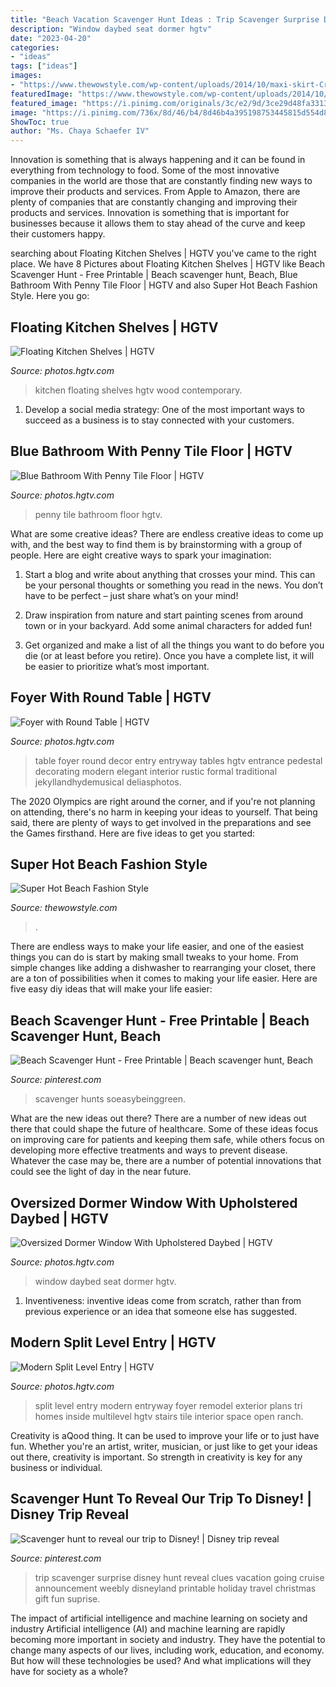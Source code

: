```yaml
---
title: "Beach Vacation Scavenger Hunt Ideas : Trip Scavenger Surprise Disney Hunt Reveal Clues Vacation Going Cruise Announcement Weebly Disneyland Printable Holiday Travel Christmas Gift Fun Suprise"
description: "Window daybed seat dormer hgtv"
date: "2023-04-20"
categories:
- "ideas"
tags: ["ideas"]
images:
- "https://www.thewowstyle.com/wp-content/uploads/2014/10/maxi-skirt-Crop-top-Beach-outfit.jpg"
featuredImage: "https://www.thewowstyle.com/wp-content/uploads/2014/10/maxi-skirt-Crop-top-Beach-outfit.jpg"
featured_image: "https://i.pinimg.com/originals/3c/e2/9d/3ce29d48fa33135476db2bd17dc09bab.jpg"
image: "https://i.pinimg.com/736x/8d/46/b4/8d46b4a395198753445815d554d80d6f.jpg"
ShowToc: true
author: "Ms. Chaya Schaefer IV"
---
```



Innovation is something that is always happening and it can be found in everything from technology to food. Some of the most innovative companies in the world are those that are constantly finding new ways to improve their products and services. From Apple to Amazon, there are plenty of companies that are constantly changing and improving their products and services. Innovation is something that is important for businesses because it allows them to stay ahead of the curve and keep their customers happy.

	

		
searching about Floating Kitchen Shelves | HGTV you've came to the right place. We have 8 Pictures about Floating Kitchen Shelves | HGTV like Beach Scavenger Hunt - Free Printable | Beach scavenger hunt, Beach, Blue Bathroom With Penny Tile Floor | HGTV and also Super Hot Beach Fashion Style. Here you go:
		
    
## Floating Kitchen Shelves | HGTV

<img loading=lazy src="https://hgtvhome.sndimg.com/content/dam/images/hgtv/fullset/2016/6/16/0/FOD16_Jenn-Feldman-Designs_Transformed-Midvale_6.jpg.rend.hgtvcom.616.924.suffix/1466091874581.jpeg" onerror="this.onerror=null;this.src='https://tse4.mm.bing.net/th?id=OIP.8v7cZm0rsiNBo_AZHjgrVwHaLH&amp;pid=15.1';" alt="Floating Kitchen Shelves | HGTV">

_Source: photos.hgtv.com_

>kitchen floating shelves hgtv wood contemporary. 

	

1. Develop a social media strategy: One of the most important ways to succeed as a business is to stay connected with your customers.

    
## Blue Bathroom With Penny Tile Floor | HGTV

<img loading=lazy src="https://hgtvhome.sndimg.com/content/dam/images/hgtv/fullset/2019/9/6/0/IO_Grace-Blue-Designs_Port-Margate_8.jpg.rend.hgtvcom.616.924.suffix/1567782060442.jpeg" onerror="this.onerror=null;this.src='https://tse4.mm.bing.net/th?id=OIP.DFfrNQglxDrzGreYfZM5OAHaLH&amp;pid=15.1';" alt="Blue Bathroom With Penny Tile Floor | HGTV">

_Source: photos.hgtv.com_

>penny tile bathroom floor hgtv. 

	

What are some creative ideas?
There are endless creative ideas to come up with, and the best way to find them is by brainstorming with a group of people. Here are eight creative ways to spark your imagination: 
1. Start a blog and write about anything that crosses your mind. This can be your personal thoughts or something you read in the news. You don’t have to be perfect – just share what’s on your mind!

2. Draw inspiration from nature and start painting scenes from around town or in your backyard. Add some animal characters for added fun!

3. Get organized and make a list of all the things you want to do before you die (or at least before you retire). Once you have a complete list, it will be easier to prioritize what’s most important.

    
## Foyer With Round Table | HGTV

<img loading=lazy src="https://hgtvhome.sndimg.com/content/dam/images/hgtv/fullset/2016/1/6/2/Breeze-Giannasio_Modern-Suburbia-Family-Chic_5.jpg.rend.hgtvcom.616.924.suffix/1452114138351.jpeg" onerror="this.onerror=null;this.src='https://tse2.mm.bing.net/th?id=OIP.y0jxEPn3MT3QlcgWlKoTWwDMEy&amp;pid=15.1';" alt="Foyer with Round Table | HGTV">

_Source: photos.hgtv.com_

>table foyer round decor entry entryway tables hgtv entrance pedestal decorating modern elegant interior rustic formal traditional jekyllandhydemusical deliasphotos. 

	

The 2020 Olympics are right around the corner, and if you're not planning on attending, there's no harm in keeping your ideas to yourself. That being said, there are plenty of ways to get involved in the preparations and see the Games firsthand. Here are five ideas to get you started: 

    
## Super Hot Beach Fashion Style

<img loading=lazy src="https://www.thewowstyle.com/wp-content/uploads/2014/10/maxi-skirt-Crop-top-Beach-outfit.jpg" onerror="this.onerror=null;this.src='https://tse3.mm.bing.net/th?id=OIP.IYX-gbA9rwPPHeX10ZZ6NwHaLH&amp;pid=15.1';" alt="Super Hot Beach Fashion Style">

_Source: thewowstyle.com_

>. 

	

There are endless ways to make your life easier, and one of the easiest things you can do is start by making small tweaks to your home. From simple changes like adding a dishwasher to rearranging your closet, there are a ton of possibilities when it comes to making your life easier. Here are five easy diy ideas that will make your life easier: 

    
## Beach Scavenger Hunt - Free Printable | Beach Scavenger Hunt, Beach

<img loading=lazy src="https://i.pinimg.com/736x/8d/46/b4/8d46b4a395198753445815d554d80d6f.jpg" onerror="this.onerror=null;this.src='https://tse4.mm.bing.net/th?id=OIP.zSXhOc5gWzNTNn0sy0B7eAHaJ4&amp;pid=15.1';" alt="Beach Scavenger Hunt - Free Printable | Beach scavenger hunt, Beach">

_Source: pinterest.com_

>scavenger hunts soeasybeinggreen. 

	

What are the new ideas out there?
There are a number of new ideas out there that could shape the future of healthcare. Some of these ideas focus on improving care for patients and keeping them safe, while others focus on developing more effective treatments and ways to prevent disease. Whatever the case may be, there are a number of potential innovations that could see the light of day in the near future.

    
## Oversized Dormer Window With Upholstered Daybed | HGTV

<img loading=lazy src="https://hgtvhome.sndimg.com/content/dam/images/hgtv/fullset/2014/11/19/1/Pineapple-House_West-Paces-Ferry_Window-Seat-Daybed.jpg.rend.hgtvcom.616.924.suffix/1416429267797.jpeg" onerror="this.onerror=null;this.src='https://tse3.mm.bing.net/th?id=OIP.OMA3IOeBwmA8FMLWz_fiFgHaLH&amp;pid=15.1';" alt="Oversized Dormer Window With Upholstered Daybed | HGTV">

_Source: photos.hgtv.com_

>window daybed seat dormer hgtv. 

	

1. Inventiveness: inventive ideas come from scratch, rather than from previous experience or an idea that someone else has suggested.

    
## Modern Split Level Entry | HGTV

<img loading=lazy src="https://hgtvhome.sndimg.com/content/dam/images/hgtv/fullset/2015/2/3/0/Sawhorse-Design-Build_1960-Modern-Seduction_Split-Level-Entry.jpg.rend.hgtvcom.616.822.suffix/1422997816842.jpeg" onerror="this.onerror=null;this.src='https://tse2.mm.bing.net/th?id=OIP.hGiAKVqBWH_lL7uy4WIyFAHaJ4&amp;pid=15.1';" alt="Modern Split Level Entry | HGTV">

_Source: photos.hgtv.com_

>split level entry modern entryway foyer remodel exterior plans tri homes inside multilevel hgtv stairs tile interior space open ranch. 

	

Creativity is aQood thing. It can be used to improve your life or to just have fun. Whether you're an artist, writer, musician, or just like to get your ideas out there, creativity is important. So strength in creativity is key for any business or individual.

    
## Scavenger Hunt To Reveal Our Trip To Disney! | Disney Trip Reveal

<img loading=lazy src="https://i.pinimg.com/originals/3c/e2/9d/3ce29d48fa33135476db2bd17dc09bab.jpg" onerror="this.onerror=null;this.src='https://tse1.mm.bing.net/th?id=OIP.BK0b0PZU5FjIXD-AsphpvQHaJ5&amp;pid=15.1';" alt="Scavenger hunt to reveal our trip to Disney! | Disney trip reveal">

_Source: pinterest.com_

>trip scavenger surprise disney hunt reveal clues vacation going cruise announcement weebly disneyland printable holiday travel christmas gift fun suprise. 

	

The impact of artificial intelligence and machine learning on society and industry
Artificial intelligence (AI) and machine learning are rapidly becoming more important in society and industry. They have the potential to change many aspects of our lives, including work, education, and economy. But how will these technologies be used? And what implications will they have for society as a whole?

